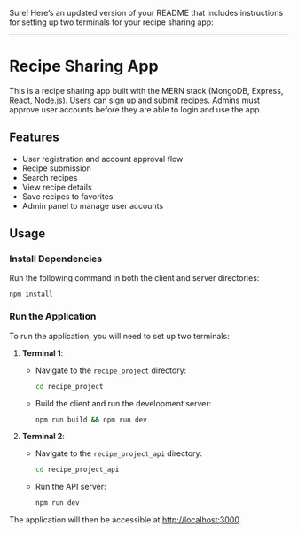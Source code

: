 Sure! Here’s an updated version of your README that includes instructions for setting up two terminals for your recipe sharing app:

---

# Recipe Sharing App

This is a recipe sharing app built with the MERN stack (MongoDB, Express, React, Node.js). Users can sign up and submit recipes. Admins must approve user accounts before they are able to login and use the app.

## Features

- User registration and account approval flow
- Recipe submission  
- Search recipes
- View recipe details
- Save recipes to favorites
- Admin panel to manage user accounts

## Usage 

### Install Dependencies

Run the following command in both the client and server directories:

```
npm install
```

### Run the Application

To run the application, you will need to set up two terminals:

1. **Terminal 1**:
   - Navigate to the `recipe_project` directory:
     ```bash
     cd recipe_project
     ```
   - Build the client and run the development server:
     ```bash
     npm run build && npm run dev
     ```

2. **Terminal 2**:
   - Navigate to the `recipe_project_api` directory:
     ```bash
     cd recipe_project_api
     ```
   - Run the API server:
     ```bash
     npm run dev
     ```

The application will then be accessible at [http://localhost:3000](http://localhost:3000).
